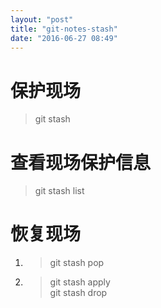 ```yaml
---
layout: "post"
title: "git-notes-stash"
date: "2016-06-27 08:49"
---
```

# 保护现场
> git stash

# 查看现场保护信息
> git stash list

# 恢复现场
1. > git stash pop
2. > git stash apply  <br>
     git stash drop
